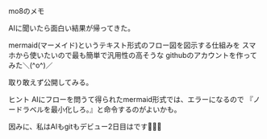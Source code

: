 mo8のメモ

AIに聞いたら面白い結果が帰ってきた。

mermaid(マーメイド)というテキスト形式のフロー図を図示する仕組みを
スマホから使いたいので最も簡単で汎用性の高そうな
githubのアカウントを作ってみた＼(^o^)／

取り敢えず公開してみる。

ヒント
AIにフローを問うて得られたmermaid形式では、エラーになるので
『ノードラベルを最小化しろ。』と命令するのがよいかも。

因みに、私はAIもgitもデビュー2日目はです🤣🤣🤣
